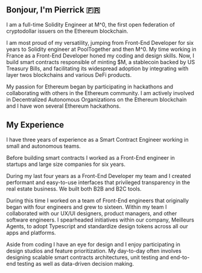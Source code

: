 ## Bonjour, I'm Pierrick 🇫🇷

I am a full-time Solidity Engineer at M^0, the first open federation of cryptodollar issuers on the Ethereum blockchain.

I am most proud of my versatility, jumping from Front-End Developer for six years to Solidity engineer at PoolTogether and then M^0. My time working in France as a Front-End Developer honed my coding and design skills.
Now, I build smart contracts responsible of minting $M, a stablecoin backed by US Treasury Bills, and facilitating its widespread adoption by integrating with layer twos blockchains and various DeFi products.

My passion for Ethereum began by participating in hackathons and collaborating with others in the Ethereum community. I am actively involved in Decentralized Autonomous Organizations on the Ethereum blockchain and I have won several Ethereum hackathons.


## My Experience

I have three years of experience as a Smart Contract Engineer working in small and autonomous teams.

Before building smart contracts I worked as a Front-End engineer in startups and large size companies for six years.

During my last four years as a Front-End Developer my team and I created performant and easy-to-use interfaces that privileged transparency in the real estate business. We built both B2B and B2C tools.

During this time I worked on a team of Front-End engineers that originally began with four engineers and grew to sixteen. Within my team I collaborated with our UX/UI designers, product managers, and other software engineers. I spearheaded initiatives within our company, Meilleurs Agents, to adopt Typescript and standardize design tokens across all our apps and platforms.

Aside from coding I have an eye for design and I enjoy participating in design studios and feature prioritization. My day-to-day often involves designing scalable smart contracts architectures, unit testing and end-to-end testing as well as data-driven decision making.

